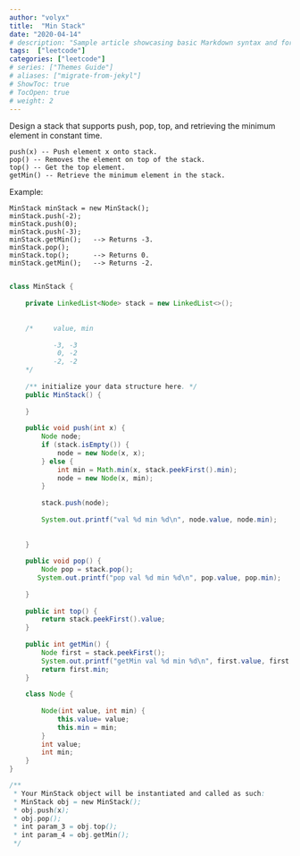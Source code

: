 ```yaml
---
author: "volyx"
title:  "Min Stack"
date: "2020-04-14"
# description: "Sample article showcasing basic Markdown syntax and formatting for HTML elements."
tags:  ["leetcode"]
categories: ["leetcode"]
# series: ["Themes Guide"]
# aliases: ["migrate-from-jekyl"]
# ShowToc: true
# TocOpen: true
# weight: 2
---
```


Design a stack that supports push, pop, top, and retrieving the minimum element in constant time.

    push(x) -- Push element x onto stack.
    pop() -- Removes the element on top of the stack.
    top() -- Get the top element.
    getMin() -- Retrieve the minimum element in the stack.

 

Example:
```
MinStack minStack = new MinStack();
minStack.push(-2);
minStack.push(0);
minStack.push(-3);
minStack.getMin();   --> Returns -3.
minStack.pop();
minStack.top();      --> Returns 0.
minStack.getMin();   --> Returns -2.
```

```java

class MinStack {
    
    private LinkedList<Node> stack = new LinkedList<>();
    
        
    /*     value, min
    
           -3, -3 
            0, -2
           -2, -2  
    */
        
    /** initialize your data structure here. */
    public MinStack() {
        
    }
    
    public void push(int x) {
        Node node;
        if (stack.isEmpty()) {
            node = new Node(x, x);
        } else {
            int min = Math.min(x, stack.peekFirst().min);
            node = new Node(x, min);
        }
        
        stack.push(node);
        
        System.out.printf("val %d min %d\n", node.value, node.min);
        
        
    }
    
    public void pop() {
        Node pop = stack.pop();
       System.out.printf("pop val %d min %d\n", pop.value, pop.min);
      
    }
    
    public int top() {
        return stack.peekFirst().value;
    }
    
    public int getMin() {
        Node first = stack.peekFirst();
        System.out.printf("getMin val %d min %d\n", first.value, first.min);
        return first.min;
    }
    
    class Node {
        
        Node(int value, int min) {
            this.value= value;
            this.min = min;
        }
        int value;
        int min;
    }
}

/**
 * Your MinStack object will be instantiated and called as such:
 * MinStack obj = new MinStack();
 * obj.push(x);
 * obj.pop();
 * int param_3 = obj.top();
 * int param_4 = obj.getMin();
 */
```

 
